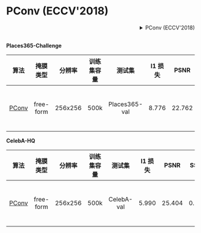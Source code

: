 # PConv (ECCV'2018)

<!-- [ALGORITHM] -->

<details>
<summary align="right">PConv (ECCV'2018)</summary>

```bibtex
@inproceedings{liu2018image,
  title={Image inpainting for irregular holes using partial convolutions},
  author={Liu, Guilin and Reda, Fitsum A and Shih, Kevin J and Wang, Ting-Chun and Tao, Andrew and Catanzaro, Bryan},
  booktitle={Proceedings of the European Conference on Computer Vision (ECCV)},
  pages={85--100},
  year={2018}
}
```

</details>

<br/>

**Places365-Challenge**

|                                  算法                                   | 掩膜类型  | 分辨率  | 训练集容量 |    测试集     | l1 损失 |  PSNR  | SSIM  |                                   下载                                   |
| :---------------------------------------------------------------------: | :-------: | :-----: | :--------: | :-----------: | :-----: | :----: | :---: | :----------------------------------------------------------------------: |
| [PConv](/configs/inpainting/partial_conv/pconv_256x256_stage2_4x2_places.py) | free-form | 256x256 |    500k    | Places365-val |  8.776  | 22.762 | 0.801 | [模型](https://download.openmmlab.com/mmediting/inpainting/pconv/pconv_256x256_stage2_4x2_places_20200619-1ffed0e8.pth) \| [日志](https://download.openmmlab.com/mmediting/inpainting/pconv/pconv_256x256_stage2_4x2_places_20200619-1ffed0e8.log.json) |

**CelebA-HQ**

|                                   算法                                    | 掩膜类型  | 分辨率  | 训练集容量 |   测试集   | l1 损失 |  PSNR  | SSIM  |                                   下载                                    |
| :-----------------------------------------------------------------------: | :-------: | :-----: | :--------: | :--------: | :-----: | :----: | :---: | :-----------------------------------------------------------------------: |
| [PConv](/configs/inpainting/partial_conv/pconv_256x256_stage2_4x2_celeba.py) | free-form | 256x256 |    500k    | CelebA-val |  5.990  | 25.404 | 0.853 | [模型](https://download.openmmlab.com/mmediting/inpainting/pconv/pconv_256x256_stage2_4x2_celeba_20200619-860f8b95.pth) \| [日志](https://download.openmmlab.com/mmediting/inpainting/pconv/pconv_256x256_stage2_4x2_celeba_20200619-860f8b95.log.json) |
